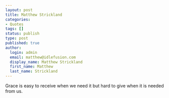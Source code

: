 ```yaml
---
layout: post
title: Matthew Strickland
categories:
- Quotes
tags: []
status: publish
type: post
published: true
author:
  login: admin
  email: matthew@idlefusion.com
  display_name: Matthew Strickland
  first_name: Matthew
  last_name: Strickland
---
```

Grace is easy to receive when we need it but hard to give when it is needed from us.
